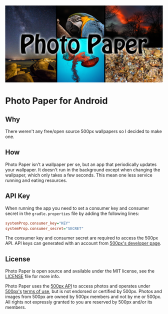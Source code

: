 ![](images/banner.png)

# Photo Paper for Android

## Why

There weren't any free/open source 500px wallpapers so I decided to make one.

## How

Photo Paper isn't a wallpaper per se, but an app that periodically updates your wallpaper.
It doesn't run in the background except when changing the wallpaper, which only takes a few seconds.
This mean one less service running and eating resources.

## API Key

When running the app you need to set a consumer key and consumer secret in the `gradle.properties`
file by adding the following lines:

```ini
systemProp.consumer_key="KEY"
systemProp.consumer_secret="SECRET"
```

The consumer key and consumer secret are required to access the 500px API.
API keys can generated with an account from [500px's developer page](http://developers.500px.com/).

## License

Photo Paper is open source and available under the MIT license, see the [LICENSE](LICENSE) file for more info.

Photo Paper uses the [500px API](http://developers.500px.com/) to access photos and operates under [500px's](http://500px.com/)
[terms of use](https://github.com/500px/api-documentation/blob/master/basics/terms_of_use.md),
but is not endorsed or certified by 500px. Photos and images from 500px are owned by 500px
members and not by me or 500px. All rights not expressly granted to you are reserved by 500px and/or its members.
